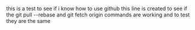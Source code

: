 this is a test to see if i know how to use github
this line is created to see if the git pull --rebase and git fetch origin commands are working and to test they are the same

